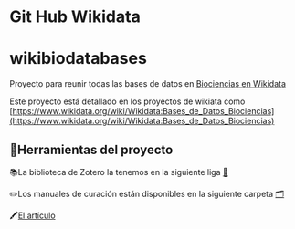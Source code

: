 # Git Hub Wikidata

# wikibiodatabases

Proyecto para reunir todas las bases de datos en [Biociencias en Wikidata](https://es.wikipedia.org/wiki/Base_de_datos_biol%C3%B3gica)

Este proyecto está detallado en los proyectos de wikiata  como [https://www.wikidata.org/wiki/Wikidata:Bases_de_Datos_Biociencias](https://www.wikidata.org/wiki/Wikidata:Bases_de_Datos_Biociencias)

## 🧰Herramientas del proyecto

📚La biblioteca de Zotero la tenemos en la siguiente liga [🔗
](https://www.zotero.org/groups/4628198/wikibiodatabases/library)

✏️Los manuales de curación están disponibles en la siguiente carpeta [🗂](https://drive.google.com/drive/folders/1HeMLHmBXU7h6kr-CcoVs6PQKGv7yqiAN)

🖍[El artículo](https://docs.google.com/document/d/169vCOMpEsvvPSWSZw_3sCZGTJfA6aWZE3wT2LWWjmaA/edit) 

